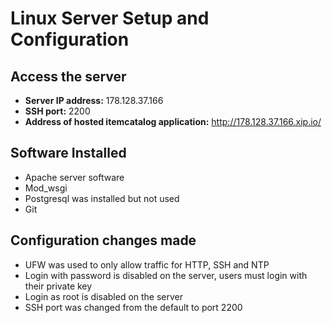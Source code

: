 # Linux Server Setup and Configuration
## Access the server
- **Server IP address:** 178.128.37.166
- **SSH port:** 2200
- **Address of hosted itemcatalog application:** http://178.128.37.166.xip.io/

## Software Installed
- Apache server software
- Mod_wsgi
- Postgresql was installed but not used
- Git

## Configuration changes made
- UFW was used to only allow traffic for HTTP, SSH and NTP
- Login with password is disabled on the server, users must login with their private key
- Login as root is disabled on the server
- SSH port was changed from the default to port 2200
